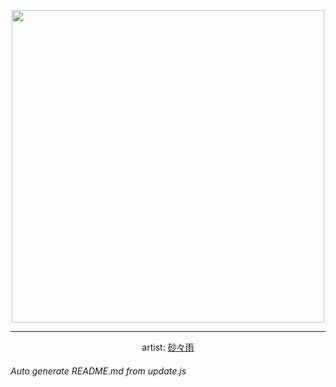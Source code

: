 
<p align="center">
  <img width="500" src="https://nekos.best/api/v2/neko/0038.png">
  <hr/>
  <center>
    artist: <a href="https://www.pixiv.net/en/artworks/78594095">砂々雨</a>
  </center>
</p>


###### Auto generate README.md from update.js

